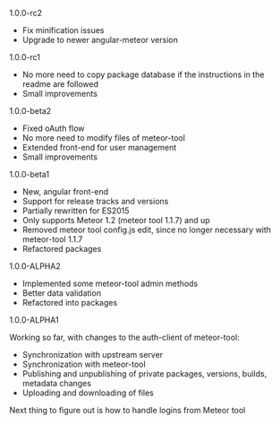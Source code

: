 1.0.0-rc2

* Fix minification issues
* Upgrade to newer angular-meteor version

1.0.0-rc1

* No more need to copy package database if the instructions in the readme are followed
* Small improvements

1.0.0-beta2

* Fixed oAuth flow
* No more need to modify files of meteor-tool
* Extended front-end for user management
* Small improvements

1.0.0-beta1

* New, angular front-end
* Support for release tracks and versions
* Partially rewritten for ES2015
* Only supports Meteor 1.2 (meteor tool 1.1.7) and up
* Removed meteor tool config.js edit, since no longer necessary with meteor-tool 1.1.7
* Refactored packages

1.0.0-ALPHA2

* Implemented some meteor-tool admin methods
* Better data validation
* Refactored into packages

1.0.0-ALPHA1

Working so far, with changes to the auth-client of meteor-tool:

* Synchronization with upstream server
* Synchronization with meteor-tool
* Publishing and unpublishing of private packages, versions, builds, metadata changes
* Uploading and downloading of files

Next thing to figure out is how to handle logins from Meteor tool